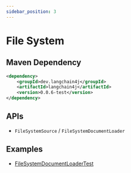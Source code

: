 ```yaml
---
sidebar_position: 3
---
```


# File System

## Maven Dependency

```xml
<dependency>
    <groupId>dev.langchain4j</groupId>
    <artifactId>langchain4j</artifactId>
    <version>0.0.6-test</version>
</dependency>
```


## APIs

- `FileSystemSource` / `FileSystemDocumentLoader`


## Examples

- [FileSystemDocumentLoaderTest](https://github.com/langchain4j/langchain4j/blob/main/langchain4j/src/test/java/dev/langchain4j/data/document/loader/FileSystemDocumentLoaderTest.java)

